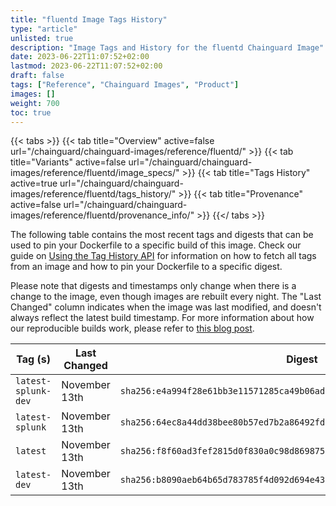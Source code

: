 ```yaml
---
title: "fluentd Image Tags History"
type: "article"
unlisted: true
description: "Image Tags and History for the fluentd Chainguard Image"
date: 2023-06-22T11:07:52+02:00
lastmod: 2023-06-22T11:07:52+02:00
draft: false
tags: ["Reference", "Chainguard Images", "Product"]
images: []
weight: 700
toc: true
---
```


{{< tabs >}}
{{< tab title="Overview" active=false url="/chainguard/chainguard-images/reference/fluentd/" >}}
{{< tab title="Variants" active=false url="/chainguard/chainguard-images/reference/fluentd/image_specs/" >}}
{{< tab title="Tags History" active=true url="/chainguard/chainguard-images/reference/fluentd/tags_history/" >}}
{{< tab title="Provenance" active=false url="/chainguard/chainguard-images/reference/fluentd/provenance_info/" >}}
{{</ tabs >}}

The following table contains the most recent tags and digests that can be used to pin your Dockerfile to a specific build of this image. Check our guide on [Using the Tag History API](/chainguard/chainguard-images/using-the-tag-history-api/) for information on how to fetch all tags from an image and how to pin your Dockerfile to a specific digest.

Please note that digests and timestamps only change when there is a change to the image, even though images are rebuilt every night. The "Last Changed" column indicates when the image was last modified, and doesn't always reflect the latest build timestamp. For more information about how our reproducible builds work, please refer to [this blog post](https://www.chainguard.dev/unchained/reproducing-chainguards-reproducible-image-builds).

| Tag (s)              | Last Changed  | Digest                                                                    |
|----------------------|---------------|---------------------------------------------------------------------------|
|  `latest-splunk-dev` | November 13th | `sha256:e4a994f28e61bb3e11571285ca49b06ad533b2e8cf56009d618abb28d031ebf8` |
|  `latest-splunk`     | November 13th | `sha256:64ec8a44dd38bee80b57ed7b2a86492fdd2d865bd2c93141e3d98a8f8c9d164c` |
|  `latest`            | November 13th | `sha256:f8f60ad3fef2815d0f830a0c98d869875800f0a334d14222f00480bbe3cdaaf4` |
|  `latest-dev`        | November 13th | `sha256:b8090aeb64b65d783785f4d092d694e4312f2d50deb9ea283d7f56f9b51d98ed` |

